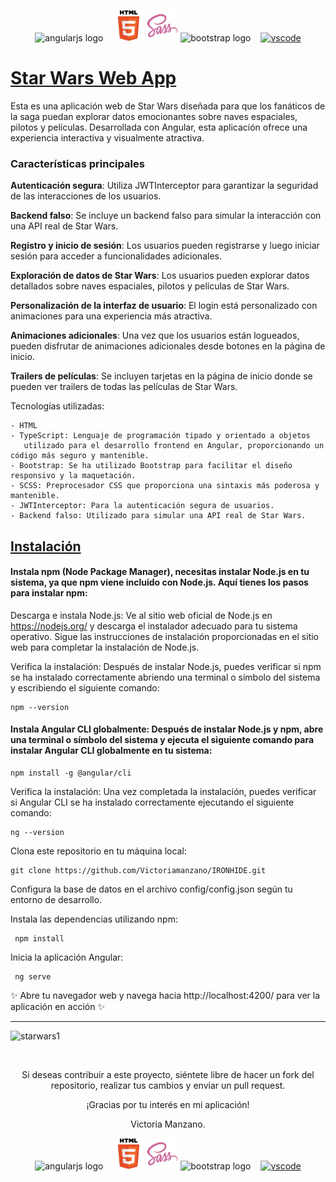 <p align="center">
<img src="https://cdn.simpleicons.org/angular/DD0031" height="40" alt="angularjs logo"/><img width="12" />
<a href="#" target="_blank" rel="noreferrer"><img src="https://raw.githubusercontent.com/devicons/devicon/master/icons/html5/html5-original-wordmark.svg" alt="html5" width="50" height="50"/></a>
<a href="#" target="_blank" rel="noreferrer"><img src="https://raw.githubusercontent.com/devicons/devicon/master/icons/sass/sass-original.svg" alt="sass" width="50" height="50"/></a>
<img src="https://cdn.jsdelivr.net/gh/devicons/devicon/icons/bootstrap/bootstrap-original.svg" height="50" alt="bootstrap logo"/><img width="12" />
<a href="#" target="_blank" rel="noreferrer"><img src="https://www.vectorlogo.zone/logos/visualstudio_code/visualstudio_code-icon.svg" alt="vscode" width="40" height="50"/></a>



# <u>Star Wars Web App</u>

Esta es una aplicación web de Star Wars diseñada para que los fanáticos de la saga puedan explorar datos emocionantes sobre naves espaciales, pilotos y películas. Desarrollada con Angular, esta aplicación ofrece una experiencia interactiva y visualmente atractiva.

### Características principales
<b>Autenticación segura</b>: Utiliza JWTInterceptor para garantizar la seguridad de las interacciones de los usuarios.

<b>Backend falso</b>: Se incluye un backend falso para simular la interacción con una API real de Star Wars.

<b>Registro y inicio de sesión</b>: Los usuarios pueden registrarse y luego iniciar sesión para acceder a funcionalidades adicionales.

<b>Exploración de datos de Star Wars</b>: Los usuarios pueden explorar datos detallados sobre naves espaciales, pilotos y películas de Star Wars.

<b>Personalización de la interfaz de usuario</b>: El login está personalizado con animaciones para una experiencia más atractiva.

<b>Animaciones adicionales</b>: Una vez que los usuarios están logueados, pueden disfrutar de animaciones adicionales desde botones en la página de inicio.

<b>Trailers de películas</b>: Se incluyen tarjetas en la página de inicio donde se pueden ver trailers de todas las películas de Star Wars.

Tecnologías utilizadas:
``` 
- HTML
- TypeScript: Lenguaje de programación tipado y orientado a objetos
   utilizado para el desarrollo frontend en Angular, proporcionando un código más seguro y mantenible.
- Bootstrap: Se ha utilizado Bootstrap para facilitar el diseño responsivo y la maquetación.
- SCSS: Preprocesador CSS que proporciona una sintaxis más poderosa y mantenible.
- JWTInterceptor: Para la autenticación segura de usuarios.
- Backend falso: Utilizado para simular una API real de Star Wars.
``` 

## <u>Instalación</u>

#### Instala npm (Node Package Manager), necesitas instalar Node.js en tu sistema, ya que npm viene incluido con Node.js. Aquí tienes los pasos para instalar npm:

Descarga e instala Node.js: Ve al sitio web oficial de Node.js en https://nodejs.org/ y descarga el instalador adecuado para tu sistema operativo. Sigue las instrucciones de instalación proporcionadas en el sitio web para completar la instalación de Node.js.

Verifica la instalación: Después de instalar Node.js, puedes verificar si npm se ha instalado correctamente abriendo una terminal o símbolo del sistema y escribiendo el siguiente comando:

``` 
npm --version
``` 

#### Instala Angular CLI globalmente: Después de instalar Node.js y npm, abre una terminal o símbolo del sistema y ejecuta el siguiente comando para instalar Angular CLI globalmente en tu sistema:
``` 
npm install -g @angular/cli
``` 
Verifica la instalación: Una vez completada la instalación, puedes verificar si Angular CLI se ha instalado correctamente ejecutando el siguiente comando:
```
ng --version
```

   


 Clona este repositorio en tu máquina local:

```
git clone https://github.com/Victoriamanzano/IRONHIDE.git
```
Configura la base de datos en el archivo config/config.json según tu entorno de desarrollo.

Instala las dependencias utilizando npm:

```
 npm install
```
Inicia la aplicación Angular:

```
 ng serve 
```

✨ Abre tu navegador web y navega hacia  http://localhost:4200/ para ver la aplicación en acción ✨
 <hr>





![starwars1](https://github.com/Victoriamanzano/star-wars/assets/141257786/85d801ab-7be6-4f2d-8666-275a805834ae)

<br>
<p align="center">
Si deseas contribuir a este proyecto, siéntete libre de hacer un fork del repositorio, realizar tus cambios y enviar un pull request.
</p>

<p align="center">
 ¡Gracias por tu interés en mi aplicación!
</p>

<p align="center">
 Victoria Manzano.
</p>


<p align="center">
<img src="https://cdn.simpleicons.org/angular/DD0031" height="40" alt="angularjs logo"/><img width="12" />
<a href="#" target="_blank" rel="noreferrer"><img src="https://raw.githubusercontent.com/devicons/devicon/master/icons/html5/html5-original-wordmark.svg" alt="html5" width="50" height="50"/></a>
<a href="#" target="_blank" rel="noreferrer"><img src="https://raw.githubusercontent.com/devicons/devicon/master/icons/sass/sass-original.svg" alt="sass" width="50" height="50"/></a>
<img src="https://cdn.jsdelivr.net/gh/devicons/devicon/icons/bootstrap/bootstrap-original.svg" height="50" alt="bootstrap logo"/><img width="12" />
<a href="#" target="_blank" rel="noreferrer"><img src="https://www.vectorlogo.zone/logos/visualstudio_code/visualstudio_code-icon.svg" alt="vscode" width="40" height="50"/></a>

